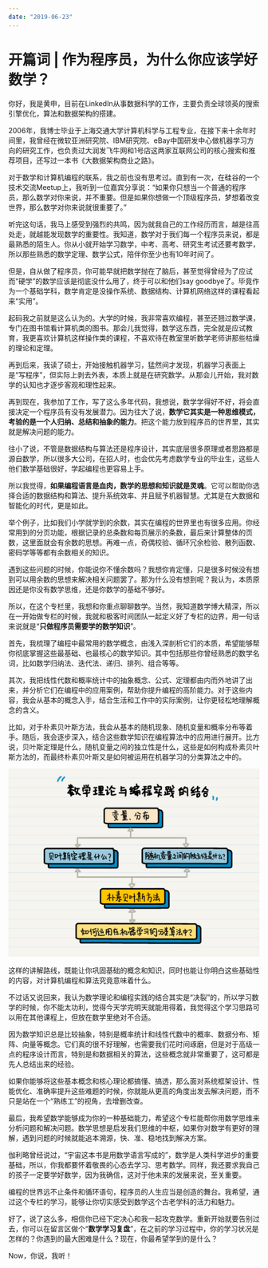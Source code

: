 ```yaml
---
date: "2019-06-23"
---  
```

      
# 开篇词 | 作为程序员，为什么你应该学好数学？
你好，我是黄申，目前在LinkedIn从事数据科学的工作，主要负责全球领英的搜索引擎优化，算法和数据架构的搭建。

2006年，我博士毕业于上海交通大学计算机科学与工程专业，在接下来十余年时间里，我曾经在微软亚洲研究院、IBM研究院、eBay中国研发中心做机器学习方向的研究工作，也负责过大润发飞牛网和1号店这两家互联网公司的核心搜索和推荐项目，还写过一本书《大数据架构商业之路》。

对于数学和计算机编程的联系，我之前也没有思考过。直到有一次，在硅谷的一个技术交流Meetup上，我听到一位嘉宾分享说：“如果你只想当一个普通的程序员，那么数学对你来说，并不重要。但是如果你想做一个顶级程序员，梦想着改变世界，那么数学对你来说就很重要了。”

听完这句话，我马上感受到强烈的共鸣，因为就我自己的工作经历而言，越是往高处走，就越能发现数学的重要性。我知道，数学对于我们每一个程序员来说，都是最熟悉的陌生人。你从小就开始学习数学，中考、高考、研究生考试还要考数学，所以那些熟悉的数学定理、数学公式，陪伴你至少也有10年时间了。

但是，自从做了程序员，你可能早就把数学抛在了脑后，甚至觉得曾经为了应试而“硬学”的数学应该是彻底没什么用了，终于可以和他们say goodbye了。毕竟作为一个基础学科，数学肯定是没操作系统、数据结构、计算机网络这样的课程看起来“实用”。

<!-- [[[read_end]]] -->

起码我之前就是这么认为的。大学的时候，我非常喜欢编程，甚至还翘过数学课，专门在图书馆看计算机类的图书。那会儿我觉得，数学这东西，完全就是应试教育，我更喜欢计算机这样操作类的课程，不喜欢待在教室里听数学老师讲那些枯燥的理论和定理。

再到后来，我读了硕士，开始接触机器学习，猛然间才发现，机器学习表面上是“写程序”，但实际上剥去外表，本质上就是在研究数学。从那会儿开始，我对数学的认知也才逐步客观和理性起来。

再到现在，我参加了工作，写了这么多年代码，我想说，数学学得好不好，将会直接决定一个程序员有没有发展潜力。因为往大了说，**数学它其实是一种思维模式，考验的是一个人归纳、总结和抽象的能力**。把这个能力放到程序员的世界里，其实就是解决问题的能力。

往小了说，不管是数据结构与算法还是程序设计，其实底层很多原理或者思路都是源自数学，所以很多大公司，在招人时，也会优先考虑数学专业的毕业生，这些人他们数学基础很好，学起编程也更容易上手。

所以我觉得，**如果编程语言是血肉，数学的思想和知识就是灵魂**。它可以帮助你选择合适的数据结构和算法、提升系统效率、并且赋予机器智慧。尤其是在大数据和智能化的时代，更是如此。

举个例子，比如我们小学就学到的余数，其实在编程的世界里也有很多应用。你经常用到的分页功能，根据记录的总条数和每页展示的条数，最后来计算整体的页数，这里面就会有余数的思想。再难一点，奇偶校验、循环冗余检验、散列函数、密码学等等都有余数相关的知识。

遇到这些问题的时候，你能说你不懂余数吗？我想你肯定懂，只是很多时候没有想到可以用余数的思想来解决相关问题罢了。那为什么没有想到呢？我认为，本质原因还是你没有数学思维，还是你数学的基础不够好。

所以，在这个专栏里，我想和你重点聊聊数学。当然，我知道数学博大精深，所以在一开始做专栏的时候，我就和极客时间团队一起定义好了专栏的边界，用一句话来说就是“**只做程序员需要学的数学知识**”。

首先，我梳理了编程中最常用的数学概念，由浅入深剖析它们的本质，希望能够帮你彻底掌握这些最基础、也最核心的数学知识。其中包括那些你曾经熟悉的数学名词，比如数学归纳法、迭代法、递归、排列、组合等等。

其次，我把线性代数和概率统计中的抽象概念、公式、定理都由内而外地讲了出来，并分析它们在编程中的应用案例，帮助你提升编程的高阶能力。对于这些内容，我会从基本的概念入手，结合生活和工作中的实际案例，让你更轻松地理解概念的含义。

比如，对于朴素贝叶斯方法，我会从基本的随机现象、随机变量和概率分布等着手。随后，我会逐步深入，结合这些数学知识在编程算法中的应用进行展开。比方说，贝叶斯定理是什么，随机变量之间的独立性是什么，这些是如何构成朴素贝叶斯方法的，而最终朴素贝叶斯又是如何被运用在机器学习的分类算法之中的。

![](./httpsstatic001geekbangorgresourceimage72617288e9715163adb95f7047ae0c263a61.jpg)

这样的讲解路线，既能让你巩固基础的概念和知识，同时也能让你明白这些基础性的内容，对计算机编程和算法究竟意味着什么。

不过话又说回来，我认为数学理论和编程实践的结合其实是“决裂”的，所以学习数学的时候，你不能太功利，觉得今天学完明天就能用得着，我觉得这个学习思路可以用在其他课程上，但放在数学里绝对不合适。

因为数学知识总是比较抽象，特别是概率统计和线性代数中的概率、数据分布、矩阵、向量等概念。它们真的很不好理解，也需要我们花时间琢磨，但是对于高级一点的程序设计而言，特别是和数据相关的算法，这些概念就非常重要了，这可都是先人总结出来的经验。

如果你能够将这些基本概念和核心理论都搞懂、搞透，那么面对系统框架设计、性能优化、准确率提升这些难题的时候，你就能从更高的角度出发去解决问题，而不只是站在一个“熟练工”的视角，去增删改查。

最后，我希望数学能够成为你的一种基础能力，希望这个专栏能帮你用数学思维来分析问题和解决问题。数学思想是启发我们思维的中枢，如果你对数学有更好的理解，遇到问题的时候就能追本溯源，快、准、稳地找到解决方案。

伽利略曾经说过，“宇宙这本书是用数学语言写成的”，数学是人类科学进步的重要基础，所以，你我都要怀着敬畏的心态去学习、思考数学。同样，我还要求我自己的孩子一定要学好数学，因为我确信，这对于他未来的发展来说，至关重要。

编程的世界远不止条件和循环语句，程序员的人生应当是创造的舞台。我希望，通过这个专栏的学习，能够让你切实感受到数学这个古老学科的活力和魅力。

好了，说了这么多，相信你已经下定决心和我一起攻克数学。重新开始就要告别过去，你可以在留言区做个“**数学学习复盘**”，在之前的学习过程中，你的学习状况是怎样的？你遇到的最大困难是什么？现在，你最希望学到的是什么？

Now，你说，我听！
